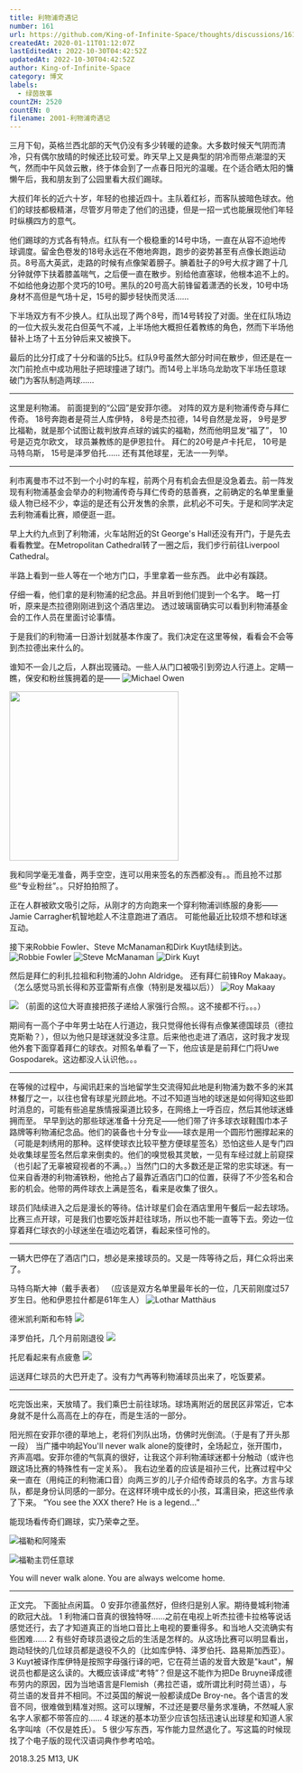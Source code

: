 ```yaml
---
title: 利物浦奇遇记
number: 161
url: https://github.com/King-of-Infinite-Space/thoughts/discussions/161
createdAt: 2020-01-11T01:12:07Z
lastEditedAt: 2022-10-30T04:42:52Z
updatedAt: 2022-10-30T04:42:52Z
author: King-of-Infinite-Space
category: 博文
labels:
  - 绿茵故事
countZH: 2520
countEN: 0
filename: 2001-利物浦奇遇记
---
```


三月下旬，英格兰西北部的天气仍没有多少转暖的迹象。大多数时候天气阴而清冷，只有偶尔放晴的时候还比较可爱。昨天早上又是典型的阴冷而带点潮湿的天气，然而中午风敛云散，终于体会到了一点春日阳光的温暖。在个适合晒太阳的慵懒午后，我和朋友到了公园里看大叔们踢球。

大叔们年长的近六十岁，年轻的也接近四十。主队着红衫，而客队披暗色球衣。他们的球技都极精湛，尽管岁月带走了他们的迅捷，但是一招一式也能展现他们年轻时纵横四方的意气。

他们踢球的方式各有特点。红队有一个极稳重的14号中场，一直在从容不迫地传球调度。留金色卷发的18号永远在不倦地奔跑，跑步的姿势甚至有点像长跑运动员。8号高大英武，走路的时候有点像架着膀子。腆着肚子的9号大叔才踢了十几分钟就停下扶着膝盖喘气，之后便一直在散步。别给他直塞球，他根本追不上的。不如给他身边那个灵巧的10号。黑队的20号高大前锋留着潇洒的长发，10号中场身材不高但是气场十足，15号的脚步轻快而灵活……

下半场双方有不少换人。红队出现了两个8号，而14号转投了对面。坐在红队场边的一位大叔头发花白但英气不减，上半场他大概担任着教练的角色，然而下半场他替补上场了十五分钟后来又被换下。

最后的比分打成了十分和谐的5比5。红队9号虽然大部分时间在散步，但还是在一次门前抢点中成功用肚子把球撞进了球门。而14号上半场乌龙助攻下半场任意球破门为客队制造两球……

---

这里是利物浦。
前面提到的“公园”是安菲尔德。
对阵的双方是利物浦传奇与拜仁传奇。
18号奔跑者是荷兰人库伊特，
8号是杰拉德，14号自然是龙哥，
9号是罗比福勒，就是那个试图让裁判放弃点球的诚实的福勒，然而他明显发“福了”，
10号是迈克尔欧文，
球员兼教练的是伊恩拉什。
拜仁的20号是卢卡托尼，
10号是马特乌斯，
15号是泽罗伯托……
还有其他球星，无法一一列举。

------

利市离曼市不过不到一个小时的车程，前两个月有机会去但是没急着去。前一阵发现有利物浦基金会举办的利物浦传奇与拜仁传奇的慈善赛，之前确定的名单里重量级人物已经不少，幸运的是还有公开发售的余票，此机必不可失。于是和同学决定去利物浦看比赛，顺便逛一逛。

早上大约九点到了利物浦，火车站附近的St George's Hall还没有开门，于是先去看看教堂。在Metropolitan Cathedral转了一圈之后，我们步行前往Liverpool Cathedral。

半路上看到一些人等在一个地方门口，手里拿着一些东西。
此中必有蹊跷。

仔细一看，他们拿的是利物浦的纪念品。并且听到他们提到一个名字。
略一打听，原来是杰拉德刚刚进到这个酒店里边。
透过玻璃窗确实可以看到利物浦基金会的工作人员在里面讨论事情。

于是我们的利物浦一日游计划就基本作废了。我们决定在这里等候，看看会不会等到杰拉德出来什么的。

谁知不一会儿之后，人群出现骚动。一些人从门口被吸引到旁边人行道上。定睛一瞧，保安和粉丝簇拥着的是——
![Michael Owen](https://user-images.githubusercontent.com/27502578/72196174-6cd9e200-33e4-11ea-9002-da5123e6bf87.png)

<img src='https://user-images.githubusercontent.com/27502578/72196188-80854880-33e4-11ea-92ae-a33c904acfff.png' width=300>

我和同学毫无准备，两手空空，连可以用来签名的东西都没有。。而且抢不过那些“专业粉丝”。。只好拍拍照了。

正在人群被欧文吸引之际，从刚才的方向跑来一个穿利物浦训练服的身影——Jamie Carragher机智地趁人不注意跑进了酒店。
可能他最近比较烦不想和球迷互动。

接下来Robbie Fowler、Steve McManaman和Dirk Kuyt陆续到达。
![Robbie Fowler](https://user-images.githubusercontent.com/27502578/72196232-bb877c00-33e4-11ea-9811-9c12c980cc15.png)
![Steve McManaman](https://user-images.githubusercontent.com/27502578/72196240-c93d0180-33e4-11ea-8a07-7738e20602ae.png)
![Dirk Kuyt](https://user-images.githubusercontent.com/27502578/72196246-d2c66980-33e4-11ea-881a-f35b931d31b3.png)

然后是拜仁的利扎拉祖和利物浦的John Aldridge。
还有拜仁前锋Roy Makaay。
（怎么感觉马凯长得和苏亚雷斯有点像（特别是发福以后））
![Roy Makaay](https://user-images.githubusercontent.com/27502578/72196256-e2de4900-33e4-11ea-83e2-3fdceb76b4ca.png)

![](https://user-images.githubusercontent.com/27502578/72196273-fdb0bd80-33e4-11ea-91e3-5524716f238b.png)
（前面的这位大哥直接把孩子递给人家强行合照。。这不接都不行。。。）

期间有一高个子中年男士站在人行道边，我只觉得他长得有点像某德国球员（德拉克斯勒？），但以为他只是球迷就没多注意。后来他也走进了酒店，这时我才发现他外套下面穿着拜仁的球衣。对照名单看了一下，他应该是是前拜仁门将Uwe Gospodarek。这边都没人认识他。。。

---
在等候的过程中，与闻讯赶来的当地留学生交流得知此地是利物浦为数不多的米其林餐厅之一，以往也曾有球星光顾此地。不过不知道当地的球迷是如何得知这些即时消息的，可能有些追星族情报渠道比较多，在网络上一呼百应，然后其他球迷蜂拥而至。
早早到达的那些球迷准备十分充足——他们带了许多球衣球鞋围巾本子路牌等利物浦纪念品。他们的装备也十分专业——球衣是用一个圆形竹圈撑起来的（可能是刺绣用的那种。这样使球衣比较平整方便球星签名）恐怕这些人是专门四处收集球星签名然后拿来倒卖的。他们的嗅觉极其灵敏，一见有车经过就上前窥探（也引起了无辜被窥视者的不满。。）当然门口的大多数还是正常的忠实球迷。有一位来自香港的利物浦铁粉，他抢占了最靠近酒店门口的位置，获得了不少签名和合影的机会。他带的两件球衣上满是签名，看来是收集了很久。

球员们陆续进入之后是漫长的等待。估计球星们会在酒店里用午餐后一起去球场。比赛三点开球，可是我们也要吃饭并赶往球场，所以也不能一直等下去。旁边一位穿着拜仁球衣的小球迷坐在墙边吃着饼，看起来怪可怜的。

---
一辆大巴停在了酒店门口，想必是来接球员的。又是一阵等待之后，拜仁众将出来了。

马特乌斯大神（戴手表者）
（应该是双方名单里最年长的一位，几天前刚度过57岁生日。他和伊恩拉什都是61年生人）
![Lothar Matthäus](https://user-images.githubusercontent.com/27502578/72196283-13be7e00-33e5-11ea-9a6c-c190c4705f23.png)

德米凯利斯和布特
![](https://user-images.githubusercontent.com/27502578/72196292-23d65d80-33e5-11ea-8b51-17c19ad80e67.png)

泽罗伯托，几个月前刚退役
![](https://user-images.githubusercontent.com/27502578/72196297-2e90f280-33e5-11ea-9be6-8465afc2ebaf.png)


托尼看起来有点疲惫
![](https://user-images.githubusercontent.com/27502578/72196313-38b2f100-33e5-11ea-94d2-ffb8038948a7.png)

运送拜仁球员的大巴开走了。没有力气再等利物浦球员出来了，吃饭要紧。

---

吃完饭出来，天放晴了。我们乘巴士前往球场。球场离附近的居民区非常近，它本身就不是什么高高在上的存在，而是生活的一部分。

阳光照在安菲尔德的草地上，老将们列队出场，仿佛时光倒流。（于是有了开头那一段）
当广播中响起You'll never walk alone的旋律时，全场起立，张开围巾，齐声高唱。安菲尔德的气氛真的很好，让我这个非利物浦球迷都十分触动（或许也跟这场比赛的特殊性有一定关系）。
我右边坐着的应该是祖孙三代，比赛过程中父亲一直在（用纯正的利物浦口音）向两三岁的儿子介绍传奇球员的名字。方言与球队，都是身份认同感的一部分。在这样环境中成长的小孩，耳濡目染，把这些传承了下来。
“You see the XXX there? He is a legend...”

能现场看传奇们踢球，实乃荣幸之至。

![福勒和阿隆索](https://user-images.githubusercontent.com/27502578/72196322-46687680-33e5-11ea-8732-9bc2a3e9b2fa.png)

![福勒主罚任意球](https://user-images.githubusercontent.com/27502578/72196330-51230b80-33e5-11ea-9edd-1507c3dd2c46.png)

You will never walk alone.
You are always welcome home.

---

正文完。
下面扯点闲篇。
0 安菲尔德虽然好，但终归是别人家。期待曼城利物浦的欧冠大战。
1 利物浦口音真的很独特呀……之前在电视上听杰拉德卡拉格等说话感觉还行，去了才知道真正的当地口音比上电视的要重得多。和当地人交流确实有些困难……
2 有些好奇球员退役之后的生活是怎样的。从这场比赛可以明显看出，跑动轻快的几位球员都是退役不久的（比如库伊特、泽罗伯托、路易斯加西亚）。
3 Kuyt被译作库伊特是按照字母强行译的吧，它在荷兰语的发音大致是"kaut"，解说员也都是这么读的。大概应该译成“考特”？但是这不能作为把De Bruyne译成德布劳内的原因，因为当地语言是Flemish（弗拉芒语，或所谓比利时荷兰语），与荷兰语的发音并不相同。不过英国的解说一般都读成De Broy-ne。各个语言的发音不同，很难做到精准对照。这可以理解，不过还是要尽量务求准确，不然喊人家名字人家都不带答应的……
4 球迷的基本功至少应该包括迅速认出球星和知道人家名字叫啥（不仅是姓氏）。
5 很少写东西，写作能力显然退化了。写这篇的时候现找了个电子版的现代汉语词典作参考哈哈。

2018.3.25
M13, UK
<img src='https://count.lnfinite.space/post/12.svg?plus=1' width='0' height='0' />